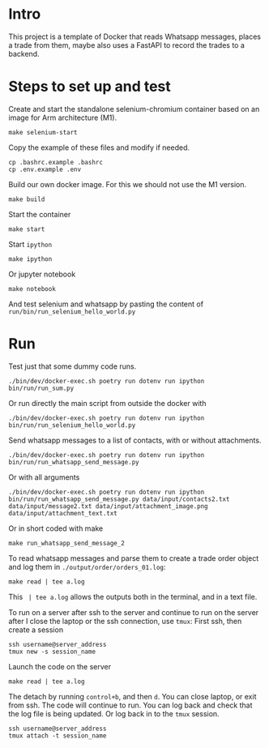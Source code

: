 # Intro

This project is a template of Docker that reads Whatsapp messages, 
places a trade from them, maybe also uses a FastAPI to record the trades to a backend.

# Steps to set up and test

Create and start the standalone selenium-chromium container based on an image for Arm architecture (M1).
```
make selenium-start
```

Copy the example of these files and modify if needed.
```
cp .bashrc.example .bashrc
cp .env.example .env
```

Build our own docker image. For this we should not use the M1 version.
```
make build
```
Start the container
```
make start
```
Start `ipython`
```
make ipython
```
Or jupyter notebook
```
make notebook
```
And test selenium and whatsapp by pasting the content of `run/bin/run_selenium_hello_world.py`

# Run

Test just that some dummy code runs.
```
./bin/dev/docker-exec.sh poetry run dotenv run ipython bin/run/run_sum.py
```

Or run directly the main script from outside the docker with
```
./bin/dev/docker-exec.sh poetry run dotenv run ipython bin/run/run_selenium_hello_world.py 
```

Send whatsapp messages to a list of contacts, with or without attachments.
```
./bin/dev/docker-exec.sh poetry run dotenv run ipython bin/run/run_whatsapp_send_message.py
```
Or with all arguments
```
./bin/dev/docker-exec.sh poetry run dotenv run ipython bin/run/run_whatsapp_send_message.py data/input/contacts2.txt data/input/message2.txt data/input/attachment_image.png data/input/attachment_text.txt
```
Or in short coded with make
```
make run_whatsapp_send_message_2
```
To read whatsapp messages and parse them to create a trade order object and log them in `./output/order/orders_01.log`:
```
make read | tee a.log
```
This ` | tee a.log` allows the outputs both in the terminal, and in a text file.

To run on a server after ssh to the server and continue to run on the server after I close the laptop or the ssh connection, use `tmux`:
First ssh, then create a session
```
ssh username@server_address
tmux new -s session_name
```
Launch the code on the server
```
make read | tee a.log
```
The detach by running `control+b`, and then `d`. 
You can close laptop, or exit from ssh.
The code will continue to run.
You can log back and check that the log file is being updated. Or log back in to the `tmux` session.
```
ssh username@server_address
tmux attach -t session_name
```
